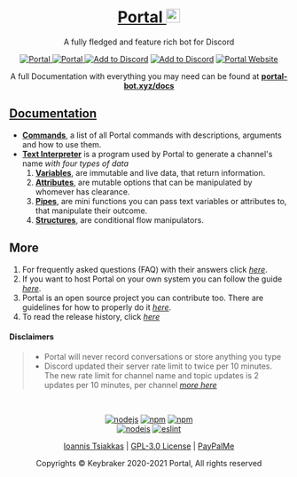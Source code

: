 <h1 align="center">
    <a href="https://portal-bot.xyz" target="_blank">
        Portal <img src="https://github.com/keybraker/portal/blob/master/src/assets/img/portal_logo.png" alt="Portal logo" width="25" height="25">
    </a>
</h1>

<p align="center">A fully fledged and feature rich bot for Discord</p>

<!-- <p align="center">
    Automatic voice channel generation with live name update<br>
    Music player that is clean and clutter-free, all from one channel<br>
    Assigns and strips roles from users with a single reaction<br>
    Create temporary "focus" channels for private conversations<br>
    Portal will keep you up to speed, with voice announcements<br>
    Get the latest on many topics, from weather to corona to news<br>
    You can create URL-only text channels<br>
</p> -->

<p align="center">
    <a href="https://top.gg/bot/704400876860735569">
        <img src="https://top.gg/api/widget/status/704400876860735569.svg?noavatar=true" alt="Portal" />
    </a>
    <a href="https://top.gg/bot/704400876860735569">
        <img src="https://top.gg/api/widget/upvotes/704400876860735569.svg?noavatar=true" alt="Portal" />
    </a>
    <a href="https://discord.com/api/oauth2/authorize?client_id=704400876860735569&permissions=8&redirect_uri=http%3A%2F%2Fwww.localhost%3A4000%2Fpremium%2F&scope=bot"><img src="https://img.shields.io/badge/📥-Add%20to%20Discord-blue" alt="Add to Discord" /></a>
    <a href="https://discord.gg/nuKXgFXr5y"><img src="https://img.shields.io/badge/Discord-Portal%20Official-green" alt="Add to Discord" /></a>
    <a href="https://portal-bot.xyz"><img src="https://img.shields.io/badge/Portal-Website%20Official-red" alt="Portal Website" /></a>
</p>

<p align="center">A full Documentation with everything you may need can be found at <b><a href="https://portal-bot.xyz/docs/">portal-bot.xyz/docs</b></p>

## Documentation

* **[Commands](https://portal-bot.xyz/docs/commands/description)**, a list of all Portal commands with descriptions, arguments and how to use them.
* **[Text Interpreter](https://portal-bot.xyz/docs/interpreter/description)** is a program used by Portal to generate a channel's name _with four types of data_
    1. **[Variables](https://portal-bot.xyz/docs/interpreter/objects/variables/description)**, are immutable and live data, that return information.
    2. **[Attributes](https://portal-bot.xyz/docs/interpreter/objects/attributes/description)**, are mutable options that can be manipulated by whomever has clearance.
    3. **[Pipes](https://portal-bot.xyz/docs/interpreter/objects/pipes/description)**, are mini functions you can pass text variables or attributes to, that manipulate their outcome.
    4. **[Structures](https://portal-bot.xyz/docs/interpreter/objects/structures/description)**, are conditional flow manipulators.
        
## More

1. For frequently asked questions (FAQ) with their answers click _[here](https://portal-bot.xyz/help/#faq)_.
2. If you want to host Portal on your own system you can follow the guide _[here](https://github.com/keybraker/portal/blob/master/docs/Hosting.md)_.
3. Portal is an open source project you can contribute too. There are guidelines for how to properly do it _[here](https://github.com/keybraker/portal/blob/master/docs/CONTRIBUTING.md)_.
4. To read the release history, click _[here](https://portal-bot.xyz/blog)_

#### Disclaimers
> 
> * Portal will never record conversations or store anything you type
> * Discord updated their server rate limit to twice per 10 minutes.<br>
    The new rate limit for channel name and topic updates is 2 updates per 10 minutes, per channel _[more here](https://github.com/discordjs/discord.js/issues/4327)_

<br>

<p align="center">
    <a href="https://nodejs.org/en/"><img src="https://img.shields.io/badge/node-14.16.0-blue" alt="nodejs" /></a>
    <a href="https://www.npmjs.com/"><img src="https://img.shields.io/badge/npm-7.7.5-blue" alt="npm" /></a>
    <a href="https://www.npmjs.com/"><img src="https://img.shields.io/badge/discord.js-12.5.1-blue" alt="npm" /></a></br>
    <a href="https://github.com/keybraker/Portal/actions/workflows/nodejs.yml"><img src="https://github.com/keybraker/Portal/actions/workflows/nodejs.yml/badge.svg" alt="nodejs" /></a>
    <a href="https://github.com/keybraker/Portal/actions/workflows/eslint.yml"><img src="https://github.com/keybraker/Portal/actions/workflows/eslint.yml/badge.svg" alt="eslint" /></a>
</p>

<p align="center">
   <a href="https://github.com/keybraker">Ioannis Tsiakkas</a> | <a href="http://www.gnu.org/philosophy/free-sw.html">GPL-3.0 License</a> | <a href="https://www.paypal.com/paypalme/tsiakkas">PayPalMe</a>
</p>
   
<p align="center">Copyrights © Keybraker 2020-2021 Portal, All rights reserved</p>

